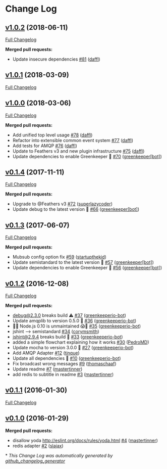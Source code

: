 # Change Log

## [v1.0.2](https://github.com/feathersjs-ecosystem/feathers-sync/tree/v1.0.2) (2018-06-11)
[Full Changelog](https://github.com/feathersjs-ecosystem/feathers-sync/compare/v1.0.1...v1.0.2)

**Merged pull requests:**

- Update insecure dependencies [\#81](https://github.com/feathersjs-ecosystem/feathers-sync/pull/81) ([daffl](https://github.com/daffl))

## [v1.0.1](https://github.com/feathersjs-ecosystem/feathers-sync/tree/v1.0.1) (2018-03-09)
[Full Changelog](https://github.com/feathersjs-ecosystem/feathers-sync/compare/v1.0.0...v1.0.1)

## [v1.0.0](https://github.com/feathersjs-ecosystem/feathers-sync/tree/v1.0.0) (2018-03-06)
[Full Changelog](https://github.com/feathersjs-ecosystem/feathers-sync/compare/v0.1.4...v1.0.0)

**Merged pull requests:**

- Add unified top level usage [\#78](https://github.com/feathersjs-ecosystem/feathers-sync/pull/78) ([daffl](https://github.com/daffl))
- Refactor into extensible common event system [\#77](https://github.com/feathersjs-ecosystem/feathers-sync/pull/77) ([daffl](https://github.com/daffl))
- Add tests for AMQP [\#76](https://github.com/feathersjs-ecosystem/feathers-sync/pull/76) ([daffl](https://github.com/daffl))
- Update to Feathers v3 and new plugin infrastructure [\#75](https://github.com/feathersjs-ecosystem/feathers-sync/pull/75) ([daffl](https://github.com/daffl))
- Update dependencies to enable Greenkeeper 🌴 [\#70](https://github.com/feathersjs-ecosystem/feathers-sync/pull/70) ([greenkeeper[bot]](https://github.com/apps/greenkeeper))

## [v0.1.4](https://github.com/feathersjs-ecosystem/feathers-sync/tree/v0.1.4) (2017-11-11)
[Full Changelog](https://github.com/feathersjs-ecosystem/feathers-sync/compare/v0.1.3...v0.1.4)

**Merged pull requests:**

- Upgrade to @Feathers v3 [\#72](https://github.com/feathersjs-ecosystem/feathers-sync/pull/72) ([superlazycoder](https://github.com/superlazycoder))
- Update debug to the latest version 🚀 [\#66](https://github.com/feathersjs-ecosystem/feathers-sync/pull/66) ([greenkeeper[bot]](https://github.com/apps/greenkeeper))

## [v0.1.3](https://github.com/feathersjs-ecosystem/feathers-sync/tree/v0.1.3) (2017-06-07)
[Full Changelog](https://github.com/feathersjs-ecosystem/feathers-sync/compare/v0.1.2...v0.1.3)

**Merged pull requests:**

- Mubsub config option fix [\#59](https://github.com/feathersjs-ecosystem/feathers-sync/pull/59) ([startupthekid](https://github.com/startupthekid))
- Update semistandard to the latest version 🚀 [\#57](https://github.com/feathersjs-ecosystem/feathers-sync/pull/57) ([greenkeeper[bot]](https://github.com/apps/greenkeeper))
- Update dependencies to enable Greenkeeper 🌴 [\#56](https://github.com/feathersjs-ecosystem/feathers-sync/pull/56) ([greenkeeper[bot]](https://github.com/apps/greenkeeper))

## [v0.1.2](https://github.com/feathersjs-ecosystem/feathers-sync/tree/v0.1.2) (2016-12-08)
[Full Changelog](https://github.com/feathersjs-ecosystem/feathers-sync/compare/v0.1.1...v0.1.2)

**Merged pull requests:**

- debug@2.3.0 breaks build ⚠️ [\#37](https://github.com/feathersjs-ecosystem/feathers-sync/pull/37) ([greenkeeperio-bot](https://github.com/greenkeeperio-bot))
- Update amqplib to version 0.5.0 🚀 [\#36](https://github.com/feathersjs-ecosystem/feathers-sync/pull/36) ([greenkeeperio-bot](https://github.com/greenkeeperio-bot))
- 👻😱 Node.js 0.10 is unmaintained 😱👻 [\#35](https://github.com/feathersjs-ecosystem/feathers-sync/pull/35) ([greenkeeperio-bot](https://github.com/greenkeeperio-bot))
- jshint —\> semistandard [\#34](https://github.com/feathersjs-ecosystem/feathers-sync/pull/34) ([corymsmith](https://github.com/corymsmith))
- jshint@2.9.4 breaks build 🚨 [\#33](https://github.com/feathersjs-ecosystem/feathers-sync/pull/33) ([greenkeeperio-bot](https://github.com/greenkeeperio-bot))
- added a simple flowchart explaining how it works [\#30](https://github.com/feathersjs-ecosystem/feathers-sync/pull/30) ([PedroMD](https://github.com/PedroMD))
- Update mocha to version 3.0.0 🚀 [\#27](https://github.com/feathersjs-ecosystem/feathers-sync/pull/27) ([greenkeeperio-bot](https://github.com/greenkeeperio-bot))
- Add AMQP Adapter [\#12](https://github.com/feathersjs-ecosystem/feathers-sync/pull/12) ([tinque](https://github.com/tinque))
- Update all dependencies 🌴 [\#10](https://github.com/feathersjs-ecosystem/feathers-sync/pull/10) ([greenkeeperio-bot](https://github.com/greenkeeperio-bot))
- Fix broadcast wrong messages [\#9](https://github.com/feathersjs-ecosystem/feathers-sync/pull/9) ([thomaschaaf](https://github.com/thomaschaaf))
- Update readme [\#7](https://github.com/feathersjs-ecosystem/feathers-sync/pull/7) ([mastertinner](https://github.com/mastertinner))
- add redis to subtitle in readme [\#3](https://github.com/feathersjs-ecosystem/feathers-sync/pull/3) ([mastertinner](https://github.com/mastertinner))

## [v0.1.1](https://github.com/feathersjs-ecosystem/feathers-sync/tree/v0.1.1) (2016-01-30)
[Full Changelog](https://github.com/feathersjs-ecosystem/feathers-sync/compare/v0.1.0...v0.1.1)

## [v0.1.0](https://github.com/feathersjs-ecosystem/feathers-sync/tree/v0.1.0) (2016-01-29)
**Merged pull requests:**

- disallow yoda http://eslint.org/docs/rules/yoda.html [\#4](https://github.com/feathersjs-ecosystem/feathers-sync/pull/4) ([mastertinner](https://github.com/mastertinner))
- redis adapter [\#2](https://github.com/feathersjs-ecosystem/feathers-sync/pull/2) ([slajax](https://github.com/slajax))



\* *This Change Log was automatically generated by [github_changelog_generator](https://github.com/skywinder/Github-Changelog-Generator)*